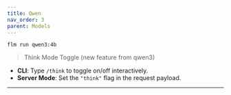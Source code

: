 ```yaml
---
title: Qwen
nav_order: 3
parent: Models
---
```


```
flm run qwen3:4b
```
> Think Mode Toggle (new feature from qwen3)

- **CLI**: Type `/think` to toggle on/off interactively.  
- **Server Mode**: Set the `"think"` flag in the request payload.

---
